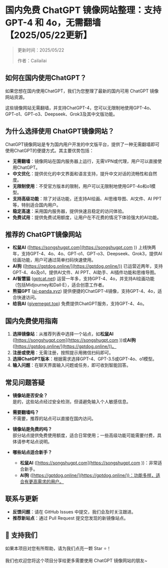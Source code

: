 # 国内免费 ChatGPT 镜像网站整理：支持 GPT-4 和 4o，无需翻墙 【2025/05/22更新】

> 更新时间：2025/05/22
> 
> 作者：Cailailai

## 如何在国内使用ChatGPT？

如果您想在国内使用ChatGPT，我们为您整理了最新的国内可用 ChatGPT 镜像网站资源。

这些镜像网站无需翻墙，并支持ChatGPT-4，您可以无限制地使用GPT-4o、GPT-o1、GPT-o3、Deepseek、Grok3及其中文版功能。

## 为什么选择使用 ChatGPT镜像网站？

ChatGPT镜像网站是专为国内用户开发的中文版平台，提供了一种无需翻墙即可使用ChatGPT的便捷方式。其主要优势包括：

- **无需翻墙**：镜像网站在国内服务器上运行，无需VPN或代理，用户可以直接使用ChatGPT。
- **中文优化**：提供优化的中文界面和语言支持，提升中文对话的流畅性和自然度。
- **无限制使用**：不受官方版本的限制，用户可以无限制地使用GPT-4o和o1模型。
- **支持高级功能**：除了对话功能，还支持AI绘画、AI思维导图、AI文件、AI PPT等，特别适合国内用户。
- **稳定高速**：采用国内服务器，提供快速且稳定的访问体验。
- **免费试用**：提供免费试用额度，让用户在不花费的情况下体验强大的AI功能。

## 推荐的 ChatGPT镜像网站

- **松鼠AI** ([https://songshugpt.com](https://songshugpt.com )) 上线快两年，支持GPT-4、4o、4o、GPT-o1、GPT-o3、Deepseek、Grok3，提供AI绘画功能，用户可通过简单扫码快速使用。
- **AI狗** ([https://gptdog.online/](https://gptdog.online/)) 已运营近两年，支持GPT-4、4o及o1，提供AI文件、AI PPT、AI助手、AI插件功能和思维导图。
- **AI智慧猫** ([gptcat.net](https://gptcat.net)) 运营一年多，支持GPT-4、4o，并支持AI绘画功能（包括Midjourney和Dall·E），适合创意工作者。
- **熊猫GPT** ([ai-panda.xyz](https://ai-panda.xyz)) 提供便捷的ChatGPT-4镜像，支持GPT-4、4o，适合快速访问。
- **给我AI** ([givemegpt.top](https://givemegpt.top)) 免费提供ChatGPT服务，支持GPT-4、4o。

## 国内免费使用指南

1. **选择镜像站**：从推荐列表中选择一个站点，如**松鼠AI** ([https://songshugpt.com](https://songshugpt.com ))或**AI狗** ([https://gptdog.online/](https://gptdog.online/))。
2. **注册或使用**：无需注册，按照提示用微信扫码即可。
3. **选择ChatGPT版本**：根据需求选择GPT-4、GPT-3.5或GPT-4o、o1模型。
4. **输入问题**：在聊天界面输入问题或任务，即可收到智能回答。

## 常见问题答疑

- **镜像站是否安全？**  
  是的，这些站点经过安全检测，但请避免输入个人敏感信息。

- **需要翻墙吗？**  
  不需要，推荐的站点可以直接在国内访问。

- **镜像站是免费的吗？**  
  部分站点提供免费使用额度，适合日常使用；一些高级功能可能需要付费，具体请参考站点说明。

- **哪些站点适合新手？**  
  - **松鼠AI** ([https://songshugpt.com](https://songshugpt.com ))：非常适合新手。
  - **AI狗** ([https://gptdog.online/](https://gptdog.online/))：功能多样，适合有更高需求的用户。

## 联系与更新

- **反馈问题**：请在 GitHub Issues 中提交，我们会及时关注跟进。
- **推荐新站点**：通过 Pull Request 提交您发现的新镜像站点。

## 🌟 支持我们

如果本项目对您有所帮助，请为我们点亮一颗 Star ⭐！

我们也欢迎您将这个项目分享给更多需要使用 ChatGPT 镜像网站的朋友~
